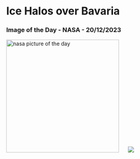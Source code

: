 # Ice Halos over Bavaria
### Image of the Day - NASA - 20/12/2023
<img src="https://apod.nasa.gov/apod/image/2312/BavarianHalos_Werner_960.jpg" alt="nasa picture of the day" width="300"/>&nbsp; &nbsp; &nbsp; <img src="https://github-readme-streak-stats.herokuapp.com/?user=tempo-riz&theme=synthwave" >



  
